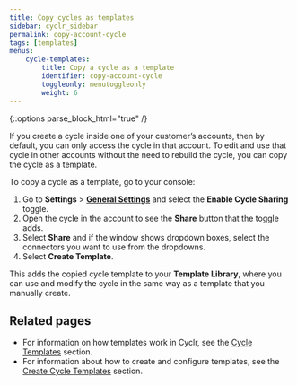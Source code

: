 ```yaml
---
title: Copy cycles as templates
sidebar: cyclr_sidebar
permalink: copy-account-cycle
tags: [templates]
menus:
    cycle-templates:
        title: Copy a cycle as a template
        identifier: copy-account-cycle
        toggleonly: menutoggleonly
        weight: 6
---
```

{::options parse_block_html="true" /}
<section class="card">

If you create a cycle inside one of your customer’s accounts, then by default, you can only access the cycle in that account. To edit and use that cycle in other accounts without the need to rebuild the cycle, you can copy the cycle as a template.

To copy a cycle as a template, go to your console:

1. Go to **Settings** > [**General Settings**](console-general-settings) and select the **Enable Cycle Sharing** toggle.
2. Open the cycle in the account to see the **Share** button that the toggle adds.
3. Select **Share** and if the window shows dropdown boxes, select the connectors you want to use from the dropdowns.
4. Select **Create Template**.

This adds the copied cycle template to your **Template Library**, where you can use and modify the cycle in the same way as a template that you manually create.

</section>
<section class="card">

## Related pages

* For information on how templates work in Cyclr, see the [Cycle Templates](cycle-templates) section.
* For information about how to create and configure templates, see the [Create Cycle Templates](template-builder) section.

</section>
